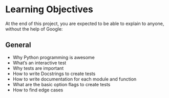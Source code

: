 # Learning Objectives
At the end of this project, you are expected to be able to explain to anyone, without the help of Google:

## General

+ Why Python programming is awesome
+ What’s an interactive test
+ Why tests are important
+ How to write Docstrings to create tests
+ How to write documentation for each module and function
+ What are the basic option flags to create tests
+ How to find edge cases